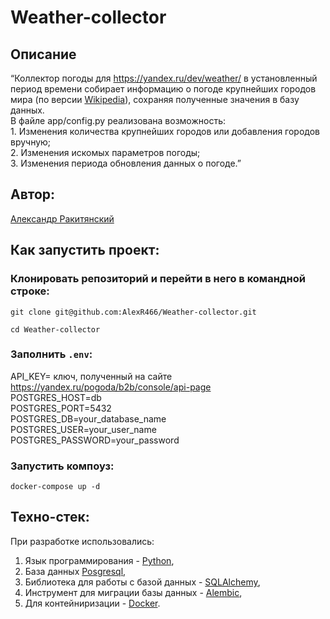 # Weather-collector
## Описание
“Коллектор погоды для https://yandex.ru/dev/weather/ в установленный период времени собирает информацию о погоде крупнейших городов мира (по версии [Wikipedia](https://ru.wikipedia.org/wiki/%D0%A1%D0%BF%D0%B8%D1%81%D0%BE%D0%BA_%D1%81%D0%B0%D0%BC%D1%8B%D1%85_%D0%BD%D0%B0%D1%81%D0%B5%D0%BB%D1%91%D0%BD%D0%BD%D1%8B%D1%85_%D0%B3%D0%BE%D1%80%D0%BE%D0%B4%D1%81%D0%BA%D0%B8%D1%85_%D0%B0%D0%B3%D0%BB%D0%BE%D0%BC%D0%B5%D1%80%D0%B0%D1%86%D0%B8%D0%B9)), сохраняя полученные значения в базу данных.  
В файле app/config.py реализована возможность:  
    1. Изменения количества крупнейших городов или добавления городов вручную;  
    2. Изменения искомых параметров погоды;  
    3. Изменения периода обновления данных о погоде.”

## Автор:
[Александр Ракитянский](https://github.com/AlexR466/)

## Как запустить проект:

### Клонировать репозиторий и перейти в него в командной строке:

`git clone git@github.com:AlexR466/Weather-collector.git`

`cd Weather-collector`

### Заполнить `.env`:

API_KEY= ключ, полученный на сайте https://yandex.ru/pogoda/b2b/console/api-page  
POSTGRES_HOST=db  
POSTGRES_PORT=5432  
POSTGRES_DB=your_database_name  
POSTGRES_USER=your_user_name  
POSTGRES_PASSWORD=your_password  

### Запустить компоуз:

`docker-compose up -d`

## Техно-стек:
При разработке использовались:
1. Язык программирования - [Python](https://docs.python.org/3/),
2. База данных [Posgresql](https://www.postgresql.org/docs/),
3. Библиотека для работы с базой данных - [SQLAlchemy](https://docs.sqlalchemy.org/en/20/),
4. Инструмент для миграции базы данных - [Alembic](https://alembic.sqlalchemy.org/en/latest/),
5. Для контейниризации - [Docker](https://docs.docker.com/).